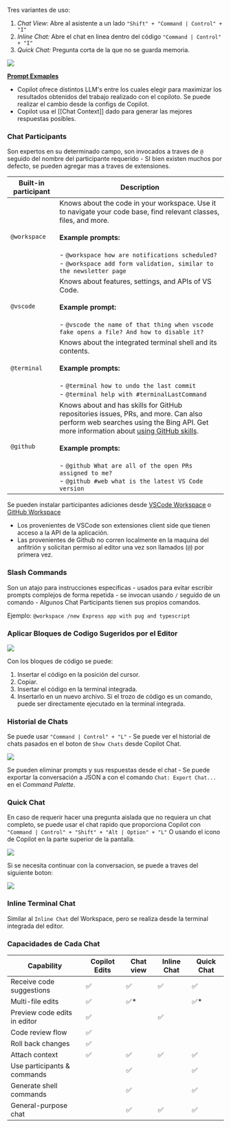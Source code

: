 Tres variantes de uso:
1. _Chat View:_ Abre al asistente a un lado `"Shift" + "Command | Control" + "I"`
2. _Inline Chat:_ Abre el chat en linea dentro del código `"Command | Control" + "I"` 
3. _Quick Chat:_ Pregunta corta de la que no se guarda memoria.

![](https://code.visualstudio.com/assets/docs/copilot/copilot-chat/copilot-chat-menu-command-center.png)

[**Prompt Exmaples**](https://docs.github.com/en/copilot/copilot-chat-cookbook)

* Copilot ofrece distintos LLM's entre los cuales elegir para maximizar los resultados obtenidos del trabajo realizado con el copiloto. Se puede realizar el cambio desde la configs de Copilot.
* Copilot usa el [[Chat Context]] dado para generar las mejores respuestas posibles.
### Chat Participants
Son expertos en su determinado campo, son invocados a traves de `@` seguido del nombre del participante requerido - SI bien existen muchos por defecto, se pueden agregar mas a traves de extensiones.

| Built-in participant | Description                                                                                                                                                                                                                                                                                                                                                                                                                                                                 |
| -------------------- | --------------------------------------------------------------------------------------------------------------------------------------------------------------------------------------------------------------------------------------------------------------------------------------------------------------------------------------------------------------------------------------------------------------------------------------------------------------------------- |
| `@workspace`         | Knows about the code in your workspace. Use it to navigate your code base, find relevant classes, files, and more.  <br>  <br>**Example prompts:**  <br><br>- `@workspace how are notifications scheduled?`<br>- `@workspace add form validation, similar to the newsletter page`                                                                                                                                                                                           |
| `@vscode`            | Knows about features, settings, and APIs of VS Code.  <br>  <br>**Example prompt:**  <br><br>- `@vscode the name of that thing when vscode fake opens a file? And how to disable it?`                                                                                                                                                                                                                                                                                       |
| `@terminal`          | Knows about the integrated terminal shell and its contents.  <br>  <br>**Example prompts:**  <br><br>- `@terminal how to undo the last commit`<br>- `@terminal help with #terminalLastCommand`                                                                                                                                                                                                                                                                              |
| `@github`            | Knows about and has skills for GitHub repositories issues, PRs, and more. Can also perform web searches using the Bing API. Get more information about [using GitHub skills](https://docs.github.com/en/copilot/using-github-copilot/asking-github-copilot-questions-in-your-ide#using-github-skills-for-copilot).  <br>  <br>**Example prompts:**  <br><br>- `@github What are all of the open PRs assigned to me?`<br>- `@github #web what is the latest VS Code version` |
Se pueden instalar participantes adiciones desde [VSCode Workspace](https://marketplace.visualstudio.com/search?term=tag%3Achat-participant&target=VSCode&category=All%20categories&sortBy=Relevance) o [GitHub Workspace](https://github.com/marketplace)
- Los provenientes de VSCode son extensiones client side que tienen acceso a la API de la aplicación.
- Las provenientes de Github no corren localmente en la maquina del anfitrión y solicitan permiso al editor una vez son llamados (`@`) por primera vez.
### Slash Commands
Son un atajo para instrucciones especificas - usados para evitar escribir prompts complejos de forma repetida - se invocan usando `/` seguido de un comando - Algunos Chat Participants tienen sus propios comandos.

Ejemplo: `@workspace /new Express app with pug and typescript`
### Aplicar Bloques de Codigo Sugeridos por el Editor

![](https://code.visualstudio.com/assets/docs/copilot/copilot-chat/copilot-chat-view-code-block-actions.png)

Con los bloques de código se puede:
1. Insertar el código en la posición del cursor.
2. Copiar.
3. Insertar el código en la terminal integrada.
4. Insertarlo en un nuevo archivo.
Si el trozo de código es un comando, puede ser directamente ejecutado en la terminal integrada.
### Historial de Chats
Se puede usar `"Command | Control" + "L"` - Se puede ver el historial de chats pasados en el boton de `Show Chats` desde Copilot Chat.

![](https://code.visualstudio.com/assets/docs/copilot/copilot-chat/copilot-chat-view-show-chats.png)

Se pueden eliminar prompts y sus respuestas desde el chat - Se puede exportar la conversación a JSON a con el comando `Chat: Export Chat...` en el _Command Palette_.
### Quick Chat
En caso de requerir hacer una pregunta aislada que no requiera un chat completo, se puede usar el chat rapido que proporciona Copilot con 
`"Command | Control" + "Shift" + "Alt | Option" + "L"`
O usando el icono de Copilot en la parte superior de la pantalla.

![](https://code.visualstudio.com/assets/docs/copilot/copilot-chat/quick-chat-dropdown.png)

Si se necesita continuar con la conversacion, se puede a traves del siguiente boton:

![](https://code.visualstudio.com/assets/docs/copilot/copilot-chat/open-in-chat-view.png)

### Inline Terminal Chat
Similar al `Inline Chat` del Workspace, pero se realiza desde la terminal integrada del editor.

### Capacidades de Cada Chat
|Capability|Copilot Edits|Chat view|Inline Chat|Quick Chat|
|---|---|---|---|---|
|Receive code suggestions|✅|✅|✅|✅|
|Multi-file edits|✅|✅*||✅*|
|Preview code edits in editor|✅||✅||
|Code review flow|✅||||
|Roll back changes|✅||||
|Attach context|✅|✅|✅|✅|
|Use participants & commands||✅||✅|
|Generate shell commands||✅||✅|
|General-purpose chat||✅|✅|✅|